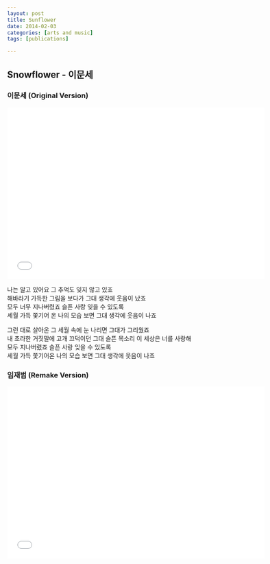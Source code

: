 ```yaml
---
layout: post
title: Sunflower
date: 2014-02-03
categories: [arts and music]
tags: [publications]

---
```


Snowflower - 이문세
---

### 이문세 (Original Version)

<iframe width="600" height="400" src="//www.youtube.com/embed/pQMr5T5cco8" frameborder="0" allowfullscreen></iframe>


나는 알고 있어요 그 추억도 잊지 않고 있죠  
해바라기 가득한 그림을 보다가 그대 생각에 웃음이 났죠  
모두 너무 지나버렸죠 슬픈 사랑 잊을 수 있도록  
세월 가득 쫓기어 온 나의 모습 보면 그대 생각에 웃음이 나죠  


그런 대로 살아온 그 세월 속에 눈 나리면 그대가 그리웠죠  
내 초라한 거짓말에 고개 끄덕이던 그대 슬픈 목소리 이 세상은 너를 사랑해  
모두 지나버렸죠 슬픈 사랑 잊을 수 있도록  
세월 가득 쫓기어온 나의 모습 보면 그대 생각에 웃음이 나죠


### 임재범 (Remake Version)

<iframe width="600" height="400" src="//www.youtube.com/embed/Tx6_VuXHcfQ" frameborder="0" allowfullscreen></iframe>